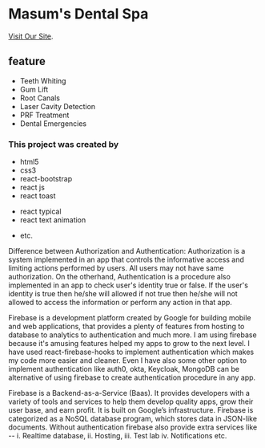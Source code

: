 # Masum's Dental Spa

[Visit Our Site](https://masums-dental-spa.web.app/).

## feature

- Teeth Whiting
- Gum Lift
- Root Canals
- Laser Cavity Detection
- PRF Treatment
- Dental Emergencies

### This project was created by

- html5
- css3
- react-bootstrap
- react js
- react toast

* react typical
* react text animation

- etc.

<p>
          Difference between Authorization and Authentication: Authorization is
          a system implemented in an app that controls the informative access
          and limiting actions performed by users. All users may not have same
          authorization. On the otherhand, Authentication is a procedure also
          implemented in an app to check user's identity true or false. If the
          user's identity is true then he/she will allowed if not true then
          he/she will not allowed to access the information or perform any
          action in that app.
        </p>

<p>
          Firebase is a development platform created by Google for building
          mobile and web applications, that provides a plenty of features from
          hosting to database to analytics to authentication and much more. I am
          using firebase because it's amusing features helped my apps to grow to
          the next level. I have used react-firebase-hooks to implement
          authentication which makes my code more easier and cleaner. Even I
          have also some other option to implement authentication like auth0,
          okta, Keycloak, MongoDB can be alternative of using firebase to create
          authentication procedure in any app.
        </p>

<p>
          Firebase is a Backend-as-a-Service (Baas). It provides developers with
          a variety of tools and services to help them develop quality apps,
          grow their user base, and earn profit. It is built on Google’s
          infrastructure. Firebase is categorized as a NoSQL database program,
          which stores data in JSON-like documents. Without authentication
          firebase also provide extra services like -- i. Realtime database, ii.
          Hosting, iii. Test lab iv. Notifications etc.
        </p>
